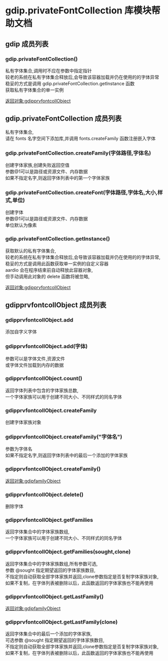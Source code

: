 # gdip.privateFontCollection 库模块帮助文档

<a id="gdip"></a>
## gdip 成员列表


<a id="gdip.privateFontCollection"></a>
### gdip.privateFontCollection() 
 私有字体集合,调用时不应在参数中指定指针  
较老的系统在私有字体集合释放后,会导致该容器加载并仍在使用的的字体异常  
稳妥的方式是调用 gdip.privateFontCollection.getInstance 函数  
获取私有字体集合的单一实例  
  
[返回对象:gdipprvfontcollObject](#gdipprvfontcollObject)

<a id="gdip.privateFontCollection"></a>
## gdip.privateFontCollection 成员列表

私有字体集合,  
请在 fonts 名字空间下添加库,并调用 fonts.createFamily 函数注册嵌入字体

<a id="gdip.privateFontCollection.createFamily"></a>
### gdip.privateFontCollection.createFamily(字体路径,字体名) 
 创建字体家族,创建失败返回空值  
参数@1可以是路径或资源文件、内存数据  
如果不指定名字,则返回字体列表中的第一个字体家族

<a id="gdip.privateFontCollection.createFont"></a>
### gdip.privateFontCollection.createFont(字体路径,字体名,大小,样式,单位) 
 创建字体  
参数@1可以是路径或资源文件、内存数据  
单位默认为像素

<a id="gdip.privateFontCollection.getInstance"></a>
### gdip.privateFontCollection.getInstance() 
 获取默认的私有字体集合,  
较老的系统在私有字体集合释放后,会导致该容器加载并仍在使用的的字体异常,  
 稳妥的方式是调用此函数获取单一实例的自定义容器  
aardio 会在程序结束前自动释放此容器对象,  
但手动调用此对象的 delete 函数将被忽略,  
  
  
[返回对象:gdipprvfontcollObject](#gdipprvfontcollObject)

<a id="gdipprvfontcollObject"></a>
## gdipprvfontcollObject 成员列表


<a id="gdipprvfontcollObject.add"></a>
### gdipprvfontcollObject.add 
 添加自字义字体

<a id="gdipprvfontcollObject.add"></a>
### gdipprvfontcollObject.add(字体) 
 参数可以是字体文件,资源文件  
或字体文件加载到内存的数据

<a id="gdipprvfontcollObject.count"></a>
### gdipprvfontcollObject.count() 
 返回字体列表中包含的字体家族总数,  
一个字体家族可以用于创建不同大小、不同样式的同名字体

<a id="gdipprvfontcollObject.createFamily"></a>
### gdipprvfontcollObject.createFamily 
 创建字体家族对象

<a id="gdipprvfontcollObject.createFamily"></a>
### gdipprvfontcollObject.createFamily("字体名") 
 参数为字体名  
如果不指定名字,则返回字体列表中的最后一个添加的字体家族

<a id="gdipprvfontcollObject.createFamily"></a>
### gdipprvfontcollObject.createFamily() 
 [返回对象:gdipfamilyObject](#gdipfamilyObject)

<a id="gdipprvfontcollObject.delete"></a>
### gdipprvfontcollObject.delete() 
 删除字体

<a id="gdipprvfontcollObject.getFamilies"></a>
### gdipprvfontcollObject.getFamilies 
 返回字体集合中的字体家族数组,  
一个字体家族可以用于创建不同大小、不同样式的同名字体

<a id="gdipprvfontcollObject.getFamilies"></a>
### gdipprvfontcollObject.getFamilies(sought,clone) 
 返回字体集合中的字体家族数组,所有参数可选,  
参数  @sought 指定期望返回的字体家族数目,  
不指定则自动获取全部字体家族并返回,clone参数指定是否复制字体家族对象,  
如果不复制，在字体列表被删除以后，此函数返回的字体家族也不能再使用

<a id="gdipprvfontcollObject.getLastFamily"></a>
### gdipprvfontcollObject.getLastFamily() 
 [返回对象:gdipfamilyObject](#gdipfamilyObject)

<a id="gdipprvfontcollObject.getLastFamily"></a>
### gdipprvfontcollObject.getLastFamily(clone) 
 返回字体集合中的最后一个添加的字体家族,  
可选参数 @sought 指定期望返回的字体家族数目,  
不指定则自动获取全部字体家族并返回,clone参数指定是否复制字体家族对象,  
如果不复制，在字体列表被删除以后，此函数返回的字体家族也不能再使用
